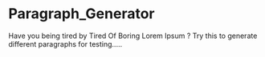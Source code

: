 # Paragraph_Generator
Have you being tired by Tired Of Boring Lorem Ipsum ?
Try this to generate different paragraphs for testing.....
